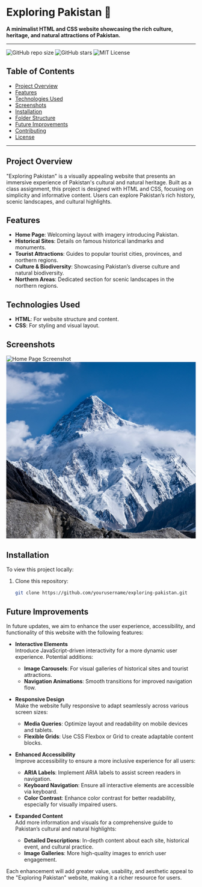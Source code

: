 # Exploring Pakistan 🌄

**A minimalist HTML and CSS website showcasing the rich culture, heritage, and natural attractions of Pakistan.**

---

![GitHub repo size](https://img.shields.io/github/repo-size/stellalphatic/ExplorePakistan)
![GitHub stars](https://img.shields.io/github/stars/stellalphatic/ExplorePakistan?style=social)
![MIT License](https://img.shields.io/github/license/stellalphatic/ExplorePakistan)

## Table of Contents
- [Project Overview](#project-overview)
- [Features](#features)
- [Technologies Used](#technologies-used)
- [Screenshots](#screenshots)
- [Installation](#installation)
- [Folder Structure](#folder-structure)
- [Future Improvements](#future-improvements)
- [Contributing](#contributing)
- [License](#license)

---

## Project Overview

"Exploring Pakistan" is a visually appealing website that presents an immersive experience of Pakistan's cultural and natural heritage. Built as a class assignment, this project is designed with HTML and CSS, focusing on simplicity and informative content. Users can explore Pakistan’s rich history, scenic landscapes, and cultural highlights.

## Features

- **Home Page**: Welcoming layout with imagery introducing Pakistan.
- **Historical Sites**: Details on famous historical landmarks and monuments.
- **Tourist Attractions**: Guides to popular tourist cities, provinces, and northern regions.
- **Culture & Biodiversity**: Showcasing Pakistan’s diverse culture and natural biodiversity.
- **Northern Areas**: Dedicated section for scenic landscapes in the northern regions.

## Technologies Used

- **HTML**: For website structure and content.
- **CSS**: For styling and visual layout.

## Screenshots

![Home Page Screenshot](assets/image4.png)
![Historical Sites Screenshot](assets/k2.jpg)
<!-- Add more screenshots if available -->

## Installation

To view this project locally:
1. Clone this repository:
   ```bash
   git clone https://github.com/yourusername/exploring-pakistan.git
## Future Improvements

In future updates, we aim to enhance the user experience, accessibility, and functionality of this website with the following features:

- **Interactive Elements**  
  Introduce JavaScript-driven interactivity for a more dynamic user experience. Potential additions:
  - **Image Carousels**: For visual galleries of historical sites and tourist attractions.
  - **Navigation Animations**: Smooth transitions for improved navigation flow.

- **Responsive Design**  
  Make the website fully responsive to adapt seamlessly across various screen sizes:
  - **Media Queries**: Optimize layout and readability on mobile devices and tablets.
  - **Flexible Grids**: Use CSS Flexbox or Grid to create adaptable content blocks.

- **Enhanced Accessibility**  
  Improve accessibility to ensure a more inclusive experience for all users:
  - **ARIA Labels**: Implement ARIA labels to assist screen readers in navigation.
  - **Keyboard Navigation**: Ensure all interactive elements are accessible via keyboard.
  - **Color Contrast**: Enhance color contrast for better readability, especially for visually impaired users.

- **Expanded Content**  
  Add more information and visuals for a comprehensive guide to Pakistan’s cultural and natural highlights:
  - **Detailed Descriptions**: In-depth content about each site, historical event, and cultural practice.
  - **Image Galleries**: More high-quality images to enrich user engagement.

Each enhancement will add greater value, usability, and aesthetic appeal to the "Exploring Pakistan" website, making it a richer resource for users.
